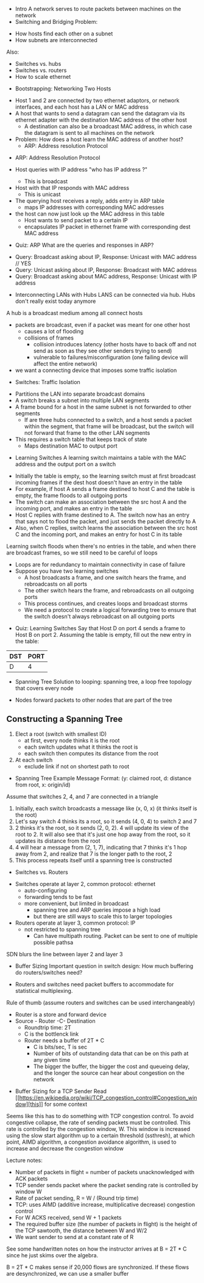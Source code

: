 * Intro A network serves to route packets between machines on the network
* Switching and Bridging Problem:
- How hosts find each other on a subnet
- How subnets are interconnected

Also:
- Switches vs. hubs
- Switches vs. routers
- How to scale ethernet
* Bootstrapping: Networking Two Hosts
- Host 1 and 2 are connected by two ethernet adaptors, or network interfaces, and each host has a LAN or MAC address
- A host that wants to send a datagram can send the datagram via its ethernet adapter with the destination MAC address of the other host
  - A destination can also be a broadcast MAC address, in which case the datagram is sent to all machines on the network
- Problem: How does a host learn the MAC address of another host?
  - ARP: Address resolution Protocol
* ARP: Address Resolution Protocol
- Host queries with IP address "who has IP address <ip>?"
  - This is broadcast
- Host with that IP responds with MAC address
  - This is unicast
- The querying host receives a reply, adds entry in ARP table
  - maps IP addresses with corresponding MAC addresses
- the host can now just look up the MAC address in this table
  - Host wants to send packet to a certain IP
  - encapsulates IP packet in ethernet frame with corresponding dest MAC address
* Quiz: ARP
What are the queries and responses in ARP?
- Query: Broadcast asking about IP, Response: Unicast with MAC address // YES
- Query: Unicast asking about IP, Response: Broadcast with MAC address
- Query: Broadcast asking about MAC address, Response: Unicast with IP address
* Interconnecting LANs with Hubs
LANS can be connected via hub. Hubs don't really exist today anymore

A hub is a broadcast medium among all connect hosts
- packets are broadcast, even if a packet was meant for one other host
  - causes a lot of flooding
  - collisions of frames
    - collision introduces latency (other hosts have to back off and not send as soon as they see other senders trying to send)
    - vulnerable to failures/misconfiguration (one failing device will affect the entire network)
- we want a connecting device that imposes some traffic isolation
* Switches: Traffic Isolation
- Partitions the LAN into separate broadcast domains
- A switch breaks a subnet into multiple LAN segments
- A frame bound for a host in the same subnet is not forwarded to other segments
  - If are three hubs connected to a switch, and a host sends a packet within the segment, that frame will be broadcast, but the switch will not forward that frame to the other LAN segments
- This requires a switch table that keeps track of state
  - Maps destination MAC to output port
* Learning Switches
A learning switch maintains a table with the MAC address and the output port on a switch
- Initially the table is empty, so the learning switch must at first broadcast incoming frames if the dest host doesn't have an entry in the table
- For example, if host A sends a frame destined to host C and the table is empty, the frame floods to all outgoing ports
- The switch can make an association between the src host A and the incoming port, and makes an entry in the table
- Host C replies with frame destined to A. The switch now has an entry that says not to flood the packet, and just sends the packet directly to A
- Also, when C replies, switch learns the association between the src host C and the incoming port, and makes an entry for host C in its table

Learning switch floods when there's no entries in the table, and when there are broadcast frames, so we still need to be careful of loops
- Loops are for redundancy to maintain connectivity in case of failure
- Suppose you have two learning switches
  - A host broadcasts a frame, and one switch hears the frame, and rebroadcasts on all ports
  - The other switch hears the frame, and rebroadcasts on all outgoing ports
  - This process continues, and creates loops and broadcast storms
  - We need a protocol to create a logical forwarding tree to ensure that the switch doesn't always rebroadcast on all outgoing ports
* Quiz: Learning Switches
Say that Host D on port 4 sends a frame to Host B on port 2. Assuming the table is empty, fill out the new entry in the table:

| DST  | PORT |
| ---- | ---- |
| D    | 4    |

* Spanning Tree
Solution to looping: spanning tree, a loop free topology that covers every node
- Nodes forward packets to other nodes that are part of the tree

## Constructing a Spanning Tree

1. Elect a root (switch with smallest ID)
   - at first, every node thinks it is the root
   - each switch updates what it thinks the root is
   - each switch then computes its distance from the root
2. At each switch
   - exclude link if not on shortest path to root
* Spanning Tree Example
Message Format: (y: claimed root, d: distance from root, x: origin/id)

Assume that switches 2, 4, and 7 are connected in a triangle
1. Initially, each switch broadcasts a message like (x, 0, x) (it thinks itself is the root)
2. Let's say switch 4 thinks its a root, so it sends (4, 0, 4) to switch 2 and 7
3. 2 thinks it's the root, so it sends (2, 0, 2). 4 will update its view of the root to 2. It will also see that it's just one hop away from the root, so it updates its distance from the root
4. 4 will hear a message from (2, 1, 7), indicating that 7 thinks it's 1 hop away from 2, and realize that 7 is the longer path to the root, 2
5. This process repeats itself until a spanning tree is constructed
* Switches vs. Routers
- Switches operate at layer 2, common protocol: ethernet
  - auto-configuring
  - forwarding tends to be fast
  - more convenient, but limited in broadcast
    - spanning tree and ARP queries impose a high load
    - but there are still ways to scale this to larger topologies
- Routers operate at layer 3, common protocol: IP
  - not restricted to spanning tree
    - Can have multipath routing. Packet can be sent to one of multiple possible pathsa

SDN blurs the line between layer 2 and layer 3
* Buffer Sizing
Important question in switch design: How much buffering do routers/switches need?
- Routers and switches need packet buffers to accommodate for statistical multiplexing.

Rule of thumb (assume routers and switches can be used interchangeably)
- Router is a store and forward device
- Source - Router -C- Destination
  - Roundtrip time: 2T
  - C is the bottlenck link
  - Router needs a buffer of 2T * C 
    - C is bits/sec, T is sec
    - Number of bits of outstanding data that can be on this path at any given time
    - The bigger the buffer, the bigger the cost and queueing delay, and the longer the source can hear about congestion on the network
* Buffer Sizing for a TCP Sender
Read [[https://en.wikipedia.org/wiki/TCP_congestion_control#Congestion_window][this]] for some context

Seems like this has to do something with TCP congestion control. To avoid congestive collapse, the rate of sending packets must be controlled. This rate is controlled by the congestion window, W. This window is increased using the slow start algorithm up to a certain threshold (ssthresh), at which point, AIMD algorithm, a congestion avoidance algorithm, is used to increase and decrease the congestion window

Lecture notes:
- Number of packets in flight = number of packets unacknowledged with ACK packets
- TCP sender sends packet where the packet sending rate is controlled by window W
- Rate of packet sending, R = W / (Round trip time)
- TCP: uses AIMD (additive increase, multiplicative decrease) congestion control
- For W ACKS received, send W + 1 packets
- The required buffer size (the number of packets in flight) is the height of the TCP sawtooth, the distance between W and W/2
- We want sender to send at a constant rate of R

See some handwritten notes on how the instructor arrives at B = 2T * C since he just skims over the algebra.

B = 2T * C makes sense if 20,000 flows are synchronized. If these flows are desynchronized, we can use a smaller buffer